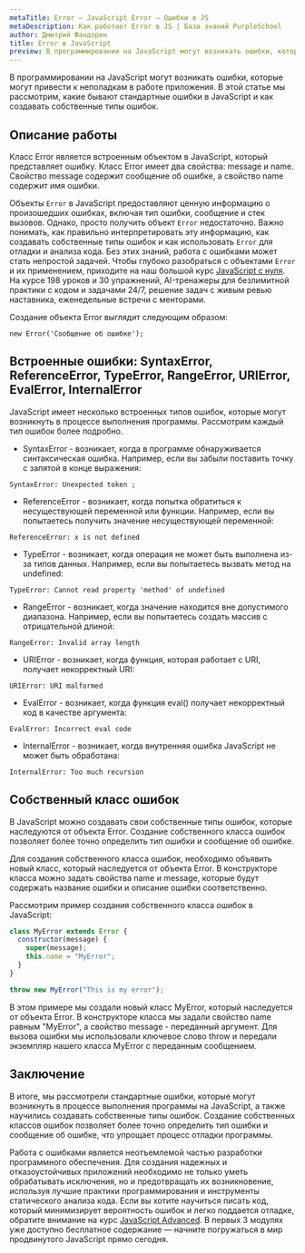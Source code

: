 ```yaml
---
metaTitle: Error – JavaScript Error – Ошибки в JS
metaDescription: Как работает Error в JS | База знаний PurpleSchool
author: Дмитрий Фандорин
title: Error в JavaScript
preview: В программировании на JavaScript могут возникать ошибки, которые могут привести к неполадкам в работе приложения...
---
```


В программировании на JavaScript могут возникать ошибки, которые могут привести к неполадкам в работе приложения. В этой статье мы рассмотрим, какие бывают стандартные ошибки в JavaScript и как создавать собственные типы ошибок.

## Описание работы

Класс Error является встроенным объектом в JavaScript, который представляет ошибку. Класс Error имеет два свойства: message и name. Свойство message содержит сообщение об ошибке, а свойство name содержит имя ошибки.

Объекты `Error` в JavaScript предоставляют ценную информацию о произошедших ошибках, включая тип ошибки, сообщение и стек вызовов. Однако, просто получить объект `Error` недостаточно. Важно понимать, как правильно интерпретировать эту информацию, как создавать собственные типы ошибок и как использовать `Error` для отладки и анализа кода. Без этих знаний, работа с ошибками может стать непростой задачей. Чтобы глубоко разобраться с объектами `Error` и их применением, приходите на наш большой курс [JavaScript с нуля](https://purpleschool.ru/course/javascript-basics?utm_source=knowledgebase&utm_medium=text&utm_campaign=error-v-javascript). На курсе 198 уроков и 30 упражнений, AI-тренажеры для безлимитной практики с кодом и задачами 24/7, решение задач с живым ревью наставника, еженедельные встречи с менторами.

Создание объекта Error выглядит следующим образом:

```
new Error('Сообщение об ошибке');
```

## Встроенные ошибки: SyntaxError, ReferenceError, TypeError, RangeError, URIError, EvalError, InternalError

JavaScript имеет несколько встроенных типов ошибок, которые могут возникнуть в процессе выполнения программы. Рассмотрим каждый тип ошибок более подробно.

- SyntaxError - возникает, когда в программе обнаруживается синтаксическая ошибка. Например, если вы забыли поставить точку с запятой в конце выражения:

```
SyntaxError: Unexpected token ;
```

- ReferenceError - возникает, когда попытка обратиться к несуществующей переменной или функции. Например, если вы попытаетесь получить значение несуществующей переменной:

```
ReferenceError: x is not defined
```

- TypeError - возникает, когда операция не может быть выполнена из-за типов данных. Например, если вы попытаетесь вызвать метод на undefined:

```
TypeError: Cannot read property 'method' of undefined
```

- RangeError - возникает, когда значение находится вне допустимого диапазона. Например, если вы попытаетесь создать массив с отрицательной длиной:

```
RangeError: Invalid array length
```

- URIError - возникает, когда функция, которая работает с URI, получает некорректный URI:

```
URIError: URI malformed
```

- EvalError - возникает, когда функция eval() получает некорректный код в качестве аргумента:

```
EvalError: Incorrect eval code
```

- InternalError - возникает, когда внутренняя ошибка JavaScript не может быть обработана:

```
InternalError: Too much recursion
```

## Собственный класс ошибок

В JavaScript можно создавать свои собственные типы ошибок, которые наследуются от объекта Error. Создание собственного класса ошибок позволяет более точно определить тип ошибки и сообщение об ошибке.

Для создания собственного класса ошибок, необходимо объявить новый класс, который наследуется от объекта Error. В конструкторе класса можно задать свойства name и message, которые будут содержать название ошибки и описание ошибки соответственно.

Рассмотрим пример создания собственного класса ошибок в JavaScript:

```javascript
class MyError extends Error {
  constructor(message) {
    super(message);
    this.name = "MyError";
  }
}

throw new MyError("This is my error");
```

В этом примере мы создали новый класс MyError, который наследуется от объекта Error. В конструкторе класса мы задали свойство name равным "MyError", а свойство message - переданный аргумент. Для вызова ошибки мы использовали ключевое слово throw и передали экземпляр нашего класса MyError с переданным сообщением.


## Заключение

В итоге, мы рассмотрели стандартные ошибки, которые могут возникнуть в процессе выполнения программы на JavaScript, а также научились создавать собственные типы ошибок. Создание собственных классов ошибок позволяет более точно определить тип ошибки и сообщение об ошибке, что упрощает процесс отладки программы.

Работа с ошибками является неотъемлемой частью разработки программного обеспечения. Для создания надежных и отказоустойчивых приложений необходимо не только уметь обрабатывать исключения, но и предотвращать их возникновение, используя лучшие практики программирования и инструменты статического анализа кода.  Если вы хотите научиться писать код, который минимизирует вероятность ошибок и легко поддается отладке, обратите внимание на курс [JavaScript Advanced](https://purpleschool.ru/course/javascript-advanced?utm_source=knowledgebase&utm_medium=text&utm_campaign=error-v-javascript). В первых 3 модулях уже доступно бесплатное содержание — начните погружаться в мир продвинутого JavaScript прямо сегодня.
